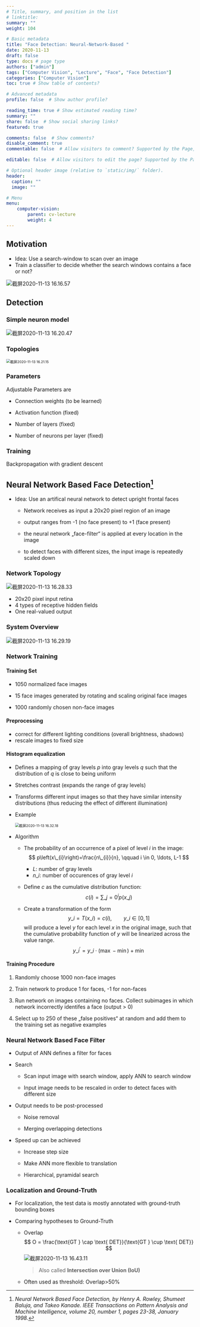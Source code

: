 ```yaml
---
# Title, summary, and position in the list
# linktitle: 
summary: ""
weight: 104

# Basic metadata
title: "Face Detection: Neural-Network-Based "
date: 2020-11-13
draft: false
type: docs # page type
authors: ["admin"]
tags: ["Computer Vision", "Lecture", "Face", "Face Detection"]
categories: ["Computer Vision"]
toc: true # Show table of contents?

# Advanced metadata
profile: false  # Show author profile?

reading_time: true # Show estimated reading time?
summary: ""
share: false  # Show social sharing links?
featured: true

comments: false  # Show comments?
disable_comment: true
commentable: false  # Allow visitors to comment? Supported by the Page, Post, and Docs content types.

editable: false  # Allow visitors to edit the page? Supported by the Page, Post, and Docs content types.

# Optional header image (relative to `static/img/` folder).
header:
  caption: ""
  image: ""

# Menu
menu: 
    computer-vision:
        parent: cv-lecture
        weight: 4
---
```


## Motivation

- Idea: Use a search-window to scan over an image
- Train a classifier to decide whether the search windows contains a face or not?

![截屏2020-11-13 16.16.57](https://raw.githubusercontent.com/EckoTan0804/upic-repo/master/uPic/截屏2020-11-13%2016.16.57.png)

## Detection

### Simple neuron model

![截屏2020-11-13 16.20.47](https://raw.githubusercontent.com/EckoTan0804/upic-repo/master/uPic/截屏2020-11-13%2016.20.47.png)

### Topologies

<img src="https://raw.githubusercontent.com/EckoTan0804/upic-repo/master/uPic/截屏2020-11-13%2016.21.15.png" alt="截屏2020-11-13 16.21.15" style="zoom:67%;" />

### Parameters

Adjustable Parameters are

- Connection weights (to be learned)

- Activation function (fixed) 
- Number of layers (fixed)

- Number of neurons per layer (fixed)

### Training

Backpropagation with gradient descent



## Neural Network Based Face Detection[^1]

- Idea: Use an artifical neural network to detect upright frontal faces
  - Network receives as input a 20x20 pixel region of an image

  - output ranges from -1 (no face present) to +1 (face present)

  - the neural network „face-filter“ is applied at every location in the image
  - to detect faces with different sizes, the input image is repeatedly scaled down

### Network Topology

![截屏2020-11-13 16.28.33](https://raw.githubusercontent.com/EckoTan0804/upic-repo/master/uPic/截屏2020-11-13%2016.28.33.png)

- 20x20 pixel input retina
- 4 types of receptive hidden fields 
- One real-valued output

### System Overview

![截屏2020-11-13 16.29.19](https://raw.githubusercontent.com/EckoTan0804/upic-repo/master/uPic/截屏2020-11-13%2016.29.19.png)

### Network Training

#### Training Set

- 1050 normalized face images

- 15 face images generated by rotating and scaling original face images

- 1000 randomly chosen non-face images

#### Preprocessing

- correct for different lighting conditions (overall brightness, shadows) 
- rescale images to fixed size

#### Histogram equalization

- Defines a mapping of gray levels $p$ into gray levels $q$ such that the distribution of $q$ is close to being uniform
- Stretches contrast (expands the range of gray levels)
- Transforms different input images so that they have similar intensity distributions (thus reducing the effect of different illumination)

- Example

  <img src="https://raw.githubusercontent.com/EckoTan0804/upic-repo/master/uPic/截屏2020-11-13%2016.32.18.png" alt="截屏2020-11-13 16.32.18" style="zoom:67%;" />

- Algorithm

  - The probability of an occurrence of a pixel of level $i$ in the image:
    $$
    p\left(x\_{i}\right)=\frac{n\_{i}}{n}, \qquad i \in 0, \ldots, L-1
    $$
    - $L$: number of gray levels
    - $n\_i$: number of occurences of gray level $i$

  - Define $c$ as the cumulative distribution function:
    $$
    c(i)=\sum\_{j=0}^{i} p\left(x\_{j}\right)
    $$

  - Create a transformation of the form
    $$
    y\_i = T(x\_i) = c(i), \qquad y\_i \in [0, 1]
    $$
    will produce a level $y$ for each level $x$ in the original image, such that the cumulative probability function of $y$ will be linearized across the value range.
    $$
    y\_{i}^{\prime}=y\_{i} \cdot(\max -\min )+\min
    $$

#### Training Procedure

1. Randomly choose 1000 non-face images

2. Train network to produce 1 for faces, -1 for non-faces

3. Run network on images containing no faces. Collect subimages in which network incorrectly identifes a face (output > 0)

4. Select up to 250 of these „false positives“ at random and add them to the training set as negative examples

### Neural Network Based Face Filter

- Output of ANN defines a filter for faces

- Search

  - Scan input image with search window, apply ANN to search window

  - Input image needs to be rescaled in order to detect faces with different size

- Output needs to be post-processed 

  - Noise removal

  - Merging overlapping detections

- Speed up can be achieved 

  - Increase step size

  - Make ANN more flexible to translation 
  - Hierarchical, pyramidal search

### Localization and Ground-Truth

- For localization, the test data is mostly annotated with ground-truth bounding boxes

- Comparing hypotheses to Ground-Truth

  - Overlap
    $$
    O = \frac{\text{GT } \cap \text{ DET}}{\text{GT } \cup \text{ DET}}
    $$
    ![截屏2020-11-13 16.43.11](https://raw.githubusercontent.com/EckoTan0804/upic-repo/master/uPic/截屏2020-11-13%2016.43.11.png)

    > Also called **Intersection over Union (IoU)**

  - Often used as threshold: Overlap>50%



[^1]: *Neural Network Based Face Detection, by Henry A. Rowley, Shumeet Baluja, and Takeo Kanade. IEEE Transactions on Pattern Analysis and Machine Intelligence, volume 20, number 1, pages 23-38, January 1998.*

